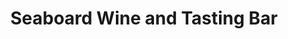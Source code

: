 ---
title: "Seaboard Wine and Tasting Bar"
url: /raleigh/seaboard-wine-and-tasting-bar/
shop: beverages
---